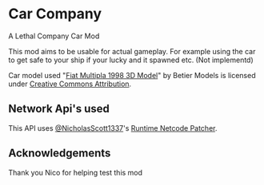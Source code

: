 # Car Company 
A Lethal Company Car Mod

This mod aims to be usable for actual gameplay. For example using the car to get safe to your ship if your lucky and it spawned etc. (Not implementd)

Car model used "[Fiat Multipla 1998 3D Model](https://skfb.ly/oxFWO)" by Betier Models is licensed under [Creative Commons Attribution](http://creativecommons.org/licenses/by/4.0/).

## Network Api's used

This API uses [@NicholasScott1337](https://github.com/NicholasScott1337)'s [Runtime Netcode Patcher](https://github.com/NicholasScott1337/RuntimeNetcodeRPCValidator).

## Acknowledgements

Thank you Nico for helping test this mod
